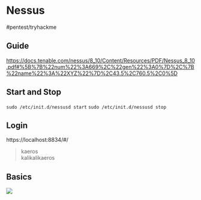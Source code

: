 # Nessus
#pentest/tryhackme

## Guide
https://docs.tenable.com/nessus/8_10/Content/Resources/PDF/Nessus_8_10.pdf#%5B%7B%22num%22%3A669%2C%22gen%22%3A0%7D%2C%7B%22name%22%3A%22XYZ%22%7D%2C43.5%2C760.5%2C0%5D



## Start and Stop
`sudo /etc/init.d/nessusd start` 
`sudo /etc/init.d/nessusd stop`

## Login
https://localhost:8834/#/
> kaeros  
> kalikalikaeros  

## Basics
![](Nessus/Screen%20Shot%202020-05-24%20at%2012.49.39%20PM.png)


